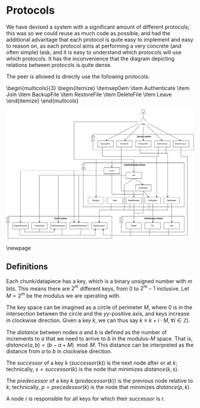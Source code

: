 # Protocols

We have devised a system with a significant amount of different protocols; this was so we could reuse as much code as possible, and had the additional advantage that each protocol is quite easy to implement and easy to reason on, as each protocol aims at performing a very concrete (and often simple) task, and it is easy to understand which protocols will use which protocols. It has the inconvenience that the diagram depicting relations between protocols is quite dense.

The peer is allowed to directly use the following protocols:

\begin{multicols}{3}
    \begin{itemize}
        \itemsep0em
        \item Authenticate
        \item Join
        \item BackupFile
        \item RestoreFile
        \item DeleteFile
        \item Leave
    \end{itemize}
\end{multicols}

![Protocols diagram](protocols.svg)

\newpage

## Definitions

Each chunk/datapiece has a key, which is a binary unsigned number with $m$ bits. This means there are $2^m$ different keys, from $0$ to $2^m-1$ inclusive. Let $M = 2^m$ be the modulus we are operating with.

The key space can be imagined as a circle of perimeter $M$, where 0 is in the intersection between the circle and the $yy$-positive axis, and keys increase in clockwise direction. Given a key $k$, we can thus say $k \equiv k + i \cdot M, \forall i \in \mathbb{Z}$).

The *distance* between nodes $a$ and $b$ is defined as the number of increments to $a$ that we need to arrive to $b$ in the modulus-$M$ space. That is, $distance(a, b) = (b-a+M) \mod M$. This distance can be interpreted as the distance from $a$ to $b$ in clockwise direction.

The *successor* of a key $k$ ($successor(k)$) is the next node after or at $k$; technically, $s = successor(k)$ is the node that minimizes $distance(k, s)$.

The *predecessor* of a key $k$ ($predecessor(k)$) is the previous node relative to $k$; technically, $p = precedessor(k)$ is the node that minimizes $distance(p, k)$.

A node $r$ is responsible for all keys for which their successor is $r$.

